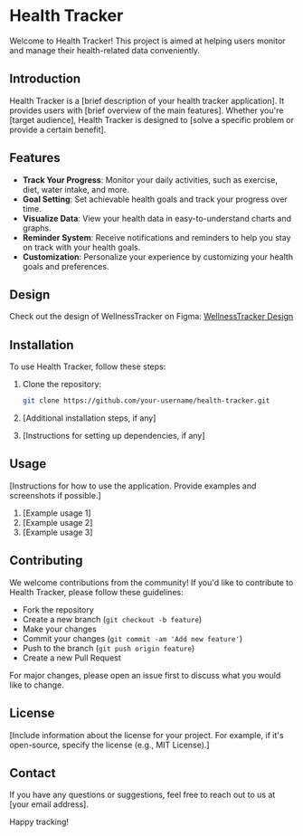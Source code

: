 # Health Tracker

Welcome to Health Tracker! This project is aimed at helping users monitor and manage their health-related data conveniently.

## Introduction

Health Tracker is a [brief description of your health tracker application]. It provides users with [brief overview of the main features]. Whether you're [target audience], Health Tracker is designed to [solve a specific problem or provide a certain benefit].

## Features

- **Track Your Progress**: Monitor your daily activities, such as exercise, diet, water intake, and more.
- **Goal Setting**: Set achievable health goals and track your progress over time.
- **Visualize Data**: View your health data in easy-to-understand charts and graphs.
- **Reminder System**: Receive notifications and reminders to help you stay on track with your health goals.
- **Customization**: Personalize your experience by customizing your health goals and preferences.
## Design

Check out the design of WellnessTracker on Figma: [WellnessTracker Design](https://www.figma.com/file/your-figma-file-url)

## Installation

To use Health Tracker, follow these steps:

1. Clone the repository:

    ```bash
    git clone https://github.com/your-username/health-tracker.git
    ```

2. [Additional installation steps, if any]

3. [Instructions for setting up dependencies, if any]

## Usage

[Instructions for how to use the application. Provide examples and screenshots if possible.]

1. [Example usage 1]
2. [Example usage 2]
3. [Example usage 3]

## Contributing

We welcome contributions from the community! If you'd like to contribute to Health Tracker, please follow these guidelines:

- Fork the repository
- Create a new branch (`git checkout -b feature`)
- Make your changes
- Commit your changes (`git commit -am 'Add new feature'`)
- Push to the branch (`git push origin feature`)
- Create a new Pull Request

For major changes, please open an issue first to discuss what you would like to change.

## License

[Include information about the license for your project. For example, if it's open-source, specify the license (e.g., MIT License).]

## Contact

If you have any questions or suggestions, feel free to reach out to us at [your email address].

Happy tracking!

